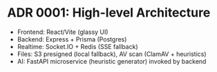 # ADR 0001: High-level Architecture
- Frontend: React/Vite (glassy UI)
- Backend: Express + Prisma (Postgres)
- Realtime: Socket.IO + Redis (SSE fallback)
- Files: S3 presigned (local fallback), AV scan (ClamAV + heuristics)
- AI: FastAPI microservice (heuristic generator) invoked by backend
